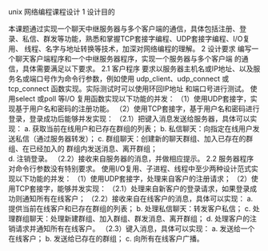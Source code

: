 unix 网络编程课程设计
  1 设计目的 

本课题通过实现一个聊天中继服务器与多个客户端的通信，具体包括注册、登
录、私信、群发等功能，熟悉和掌握TCP套接字编程、UDP套接字编程、I/O复用、
线程、名字与地址转换等技术，加深对网络编程的理解。 
2 设计要求 
编写一个聊天客户端程序和一个中继服务器程序，实现一个服务器与多个客户端
的通信，具体需要满足以下要求。 
2.1 客户程序 
要求以服务器主机名或IP地址、以及服务名或端口号作为命令行参数，例如使用
udp_client、udp_connect 或 tcp_connect 函数实现。实际测试时可以使用环回IP地址
和端口号进行测试。 
使用select 或poll 等I/O 复用函数实现以下功能的并发： 
（1）使用UDP套接字，实现基于用户名和密码的注册功能。 
（2）使用TCP套接字，基于用户名和密码进行登录，登录成功后能够并发实现： 
（2.1）把键入消息发送给服务器，具体可以实现： 
a. 获取当前在线用户和已存在群组的列表； 
b. 私信聊天：向指定在线用户发送私信（通过服务器转发）； 
c. 
群组聊天：创建新的聊天群组、加入已存在的群组、在已经加入的
群组内发送消息、离开群组；  
d. 注销登录。 
（2.2）接收来自服务器的消息，并做相应提示。 
2.2 服务器程序 
对命令行参数没有特别要求。 
使用I/O复用、子进程、线程中至少两种设计范式实现以下功能的并发： 
（1）使用UDP套接字，处理来自客户的注册请求； 
（2）使用TCP套接字，能够并发实现： 
（2.1）处理来自新客户的登录请求，如果登录成功则通知所有在线客户； 
（2.2）接收来自在线客户的消息，具体可以实现： 
a. 提供当前在线客户和已存在群组的列表； 
b. 处理私信聊天：转发客户私信； 
c. 
处理群组聊天：处理新建群组、加入群组、群发消息、离开群组； 
d. 处理客户的注销请求并通知所有在线客户。 
（2.3）键入消息，具体可以实现： 
a. 发送给一个在线客户； 
b. 发送给已存在的群组； 
c. 
向所有在线客户广播。   
